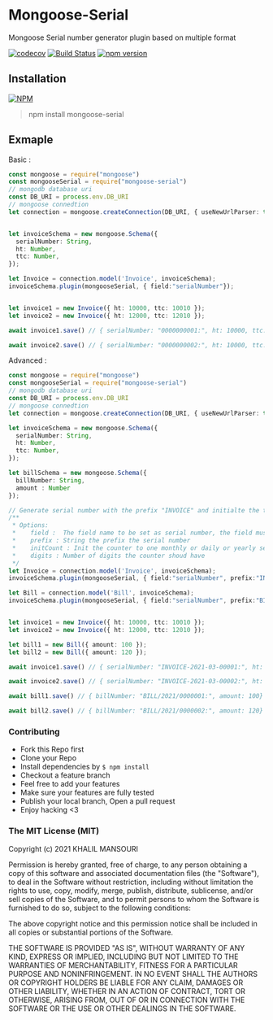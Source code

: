 # Mongoose-Serial

Mongoose Serial number generator plugin based on multiple format

[![codecov](https://codecov.io/gh/khalilmansouri/mongoose-serial/branch/master/graph/badge.svg?token=970SOP1NKU)](https://codecov.io/gh/khalilmansouri/mongoose-serial)
[![Build Status](https://travis-ci.org/khalilmansouri/mongoose-serial.svg?branch=master)](https://travis-ci.org/khalilmansouri/mongoose-serial)
[![npm version](https://badge.fury.io/js/mongoose-serial.svg)](https://badge.fury.io/js/mongoose-serial)

## Installation

[![NPM](https://nodei.co/npm/mongoose-serial.png)](https://nodei.co/npm/mongoose-serial/)

>npm install mongoose-serial


## Exmaple

Basic : 
```ts
const mongoose = require("mongoose")
const mongooseSerial = require("mongoose-serial")
// mongodb database uri
const DB_URI = process.env.DB_URI
// mongoose connedtion
let connection = mongoose.createConnection(DB_URI, { useNewUrlParser: true, useUnifiedTopology: true });


let invoiceSchema = new mongoose.Schema({
  serialNumber: String,
  ht: Number,
  ttc: Number,
});

let Invoice = connection.model('Invoice', invoiceSchema);
invoiceSchema.plugin(mongooseSerial, { field:"serialNumber"});


let invoice1 = new Invoice({ ht: 10000, ttc: 10010 });
let invoice2 = new Invoice({ ht: 12000, ttc: 12010 });

await invoice1.save() // { serialNumber: "0000000001:", ht: 10000, ttc: 10010}

await invoice2.save() // { serialNumber: "0000000002:", ht: 10000, ttc: 10010}

```


Advanced :
```ts
const mongoose = require("mongoose")
const mongooseSerial = require("mongoose-serial")
// mongodb database uri
const DB_URI = process.env.DB_URI
// mongoose connedtion
let connection = mongoose.createConnection(DB_URI, { useNewUrlParser: true, useUnifiedTopology: true });

let invoiceSchema = new mongoose.Schema({
  serialNumber: String,
  ht: Number,
  ttc: Number,
});

let billSchema = new mongoose.Schema({
  billNumber: String,
  amount : Number
});

// Generate serial number with the prefix "INVOICE" and initialte the the counter that contains 5 digits every new month, all separated by the separator "-"
/**
 * Options:
 *    field :  The field name to be set as serial number, the field must be type string in mongoose schema
 *    prefix : String the prefix the serial number 
 *    initCount : Init the counter to one monthly or daily or yearly separator to separate deferente part of the serial number
 *    digits : Number of digits the counter shoud have 
 */
let Invoice = connection.model('Invoice', invoiceSchema);
invoiceSchema.plugin(mongooseSerial, { field:"serialNumber", prefix:"INVOICE", initCount:"monthly" , separator: "-", digits:5});

let Bill = connection.model('Bill', invoiceSchema);
invoiceSchema.plugin(mongooseSerial, { field:"serialNumber", prefix:"BILL", initCount:"yearly" , separator: "/", digits:7});


let invoice1 = new Invoice({ ht: 10000, ttc: 10010 });
let invoice2 = new Invoice({ ht: 12000, ttc: 12010 });

let bill1 = new Bill({ amount: 100 });
let bill2 = new Bill({ amount: 120 });

await invoice1.save() // { serialNumber: "INVOICE-2021-03-00001:", ht: 10000, ttc: 10010}

await invoice2.save() // { serialNumber: "INVOICE-2021-03-00002:", ht: 10000, ttc: 10010}

await bill1.save() // { billNumber: "BILL/2021/0000001:", amount: 100}

await bill2.save() // { billNumber: "BILL/2021/0000002:", amount: 120}

```

### Contributing
- Fork this Repo first
- Clone your Repo
- Install dependencies by `$ npm install`
- Checkout a feature branch
- Feel free to add your features
- Make sure your features are fully tested
- Publish your local branch, Open a pull request
- Enjoy hacking <3

### The MIT License (MIT)

Copyright (c) 2021 KHALIL MANSOURI

Permission is hereby granted, free of charge, to any person obtaining a copy
of this software and associated documentation files (the "Software"), to deal
in the Software without restriction, including without limitation the rights
to use, copy, modify, merge, publish, distribute, sublicense, and/or sell
copies of the Software, and to permit persons to whom the Software is
furnished to do so, subject to the following conditions:

The above copyright notice and this permission notice shall be included in all
copies or substantial portions of the Software.

THE SOFTWARE IS PROVIDED "AS IS", WITHOUT WARRANTY OF ANY KIND, EXPRESS OR
IMPLIED, INCLUDING BUT NOT LIMITED TO THE WARRANTIES OF MERCHANTABILITY,
FITNESS FOR A PARTICULAR PURPOSE AND NONINFRINGEMENT. IN NO EVENT SHALL THE
AUTHORS OR COPYRIGHT HOLDERS BE LIABLE FOR ANY CLAIM, DAMAGES OR OTHER
LIABILITY, WHETHER IN AN ACTION OF CONTRACT, TORT OR OTHERWISE, ARISING FROM,
OUT OF OR IN CONNECTION WITH THE SOFTWARE OR THE USE OR OTHER DEALINGS IN THE
SOFTWARE.